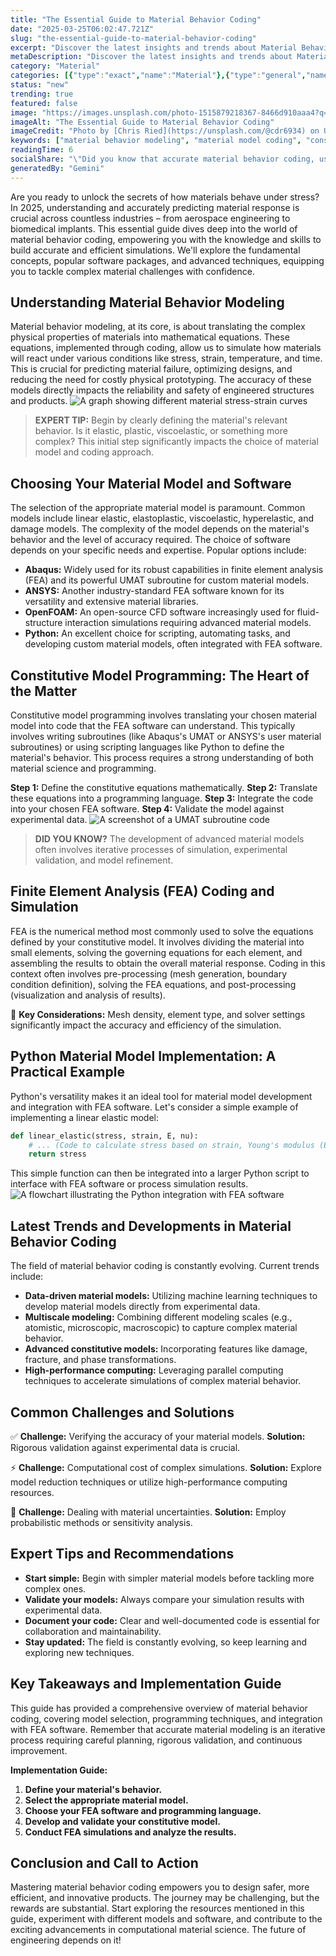 ```yaml
---
title: "The Essential Guide to Material Behavior Coding"
date: "2025-03-25T06:02:47.721Z"
slug: "the-essential-guide-to-material-behavior-coding"
excerpt: "Discover the latest insights and trends about Material Behavior Coding. This comprehensive guide covers everything you need to know about Material Behavior Coding in 2025."
metaDescription: "Discover the latest insights and trends about Material Behavior Coding. This comprehensive guide covers everything you need to know about Material Behavior..."
category: "Material"
categories: [{"type":"exact","name":"Material"},{"type":"general","name":"Engineering"},{"type":"medium","name":"Computational Mechanics"},{"type":"specific","name":"Finite Element Analysis"},{"type":"niche","name":"Constitutive Modeling"}]
status: "new"
trending: true
featured: false
image: "https://images.unsplash.com/photo-1515879218367-8466d910aaa4?q=85&w=1200&fit=max&fm=webp&auto=compress"
imageAlt: "The Essential Guide to Material Behavior Coding"
imageCredit: "Photo by [Chris Ried](https://unsplash.com/@cdr6934) on Unsplash"
keywords: ["material behavior modeling", "material model coding", "constitutive model programming", "finite element analysis coding", "material behavior simulation", "python material model", "abaqus umat subroutine", "ansys material model", "coding material properties", "learn material behavior coding"]
readingTime: 6
socialShare: "\"Did you know that accurate material behavior coding, using techniques like data-driven modeling, is revolutionizing how we design everything from airplanes to medical implants in 2025?\""
generatedBy: "Gemini"
---
```




Are you ready to unlock the secrets of how materials behave under stress?  In 2025, understanding and accurately predicting material response is crucial across countless industries – from aerospace engineering to biomedical implants.  This essential guide dives deep into the world of material behavior coding, empowering you with the knowledge and skills to build accurate and efficient simulations.  We'll explore the fundamental concepts, popular software packages, and advanced techniques, equipping you to tackle complex material challenges with confidence.

## Understanding Material Behavior Modeling

Material behavior modeling, at its core, is about translating the complex physical properties of materials into mathematical equations.  These equations, implemented through coding, allow us to simulate how materials will react under various conditions like stress, strain, temperature, and time.  This is crucial for predicting material failure, optimizing designs, and reducing the need for costly physical prototyping.  The accuracy of these models directly impacts the reliability and safety of engineered structures and products. ![A graph showing different material stress-strain curves](https://images.unsplash.com/photo-1628258334105-2a0b3d6efee1?q=85&w=1200&fit=max&fm=webp&auto=compress)

> **EXPERT TIP:**  Begin by clearly defining the material's relevant behavior. Is it elastic, plastic, viscoelastic, or something more complex?  This initial step significantly impacts the choice of material model and coding approach.

## Choosing Your Material Model and Software

The selection of the appropriate material model is paramount.  Common models include linear elastic, elastoplastic, viscoelastic, hyperelastic, and damage models. The complexity of the model depends on the material's behavior and the level of accuracy required.  The choice of software depends on your specific needs and expertise.  Popular options include:

* **Abaqus:** Widely used for its robust capabilities in finite element analysis (FEA) and its powerful UMAT subroutine for custom material models.
* **ANSYS:** Another industry-standard FEA software known for its versatility and extensive material libraries.
* **OpenFOAM:** An open-source CFD software increasingly used for fluid-structure interaction simulations requiring advanced material models.
* **Python:**  An excellent choice for scripting, automating tasks, and developing custom material models, often integrated with FEA software.

## Constitutive Model Programming: The Heart of the Matter

Constitutive model programming involves translating your chosen material model into code that the FEA software can understand.  This typically involves writing subroutines (like Abaqus's UMAT or ANSYS's user material subroutines) or using scripting languages like Python to define the material's behavior.  This process requires a strong understanding of both material science and programming.

**Step 1:** Define the constitutive equations mathematically.
**Step 2:** Translate these equations into a programming language.
**Step 3:** Integrate the code into your chosen FEA software.
**Step 4:** Validate the model against experimental data. ![A screenshot of a UMAT subroutine code](https://images.unsplash.com/photo-1515879218367-8466d910aaa4?q=85&w=1200&fit=max&fm=webp&auto=compress)

> **DID YOU KNOW?** The development of advanced material models often involves iterative processes of simulation, experimental validation, and model refinement.

## Finite Element Analysis (FEA) Coding and Simulation

FEA is the numerical method most commonly used to solve the equations defined by your constitutive model.  It involves dividing the material into small elements, solving the governing equations for each element, and assembling the results to obtain the overall material response.  Coding in this context often involves pre-processing (mesh generation, boundary condition definition), solving the FEA equations, and post-processing (visualization and analysis of results).

🔑 **Key Considerations:** Mesh density, element type, and solver settings significantly impact the accuracy and efficiency of the simulation.

## Python Material Model Implementation: A Practical Example

Python's versatility makes it an ideal tool for material model development and integration with FEA software.  Let's consider a simple example of implementing a linear elastic model:

```python
def linear_elastic(stress, strain, E, nu):
    # ... (Code to calculate stress based on strain, Young's modulus (E), and Poisson's ratio (nu)) ...
    return stress
```

This simple function can then be integrated into a larger Python script to interface with FEA software or process simulation results. ![A flowchart illustrating the Python integration with FEA software](https://images.unsplash.com/photo-1461749280684-dccba630e2f6?q=85&w=1200&fit=max&fm=webp&auto=compress)

## Latest Trends and Developments in Material Behavior Coding

The field of material behavior coding is constantly evolving.  Current trends include:

* **Data-driven material models:** Utilizing machine learning techniques to develop material models directly from experimental data.
* **Multiscale modeling:** Combining different modeling scales (e.g., atomistic, microscopic, macroscopic) to capture complex material behavior.
* **Advanced constitutive models:** Incorporating features like damage, fracture, and phase transformations.
* **High-performance computing:**  Leveraging parallel computing techniques to accelerate simulations of complex material behavior.

## Common Challenges and Solutions

✅ **Challenge:**  Verifying the accuracy of your material models.  **Solution:**  Rigorous validation against experimental data is crucial.

⚡ **Challenge:**  Computational cost of complex simulations.  **Solution:** Explore model reduction techniques or utilize high-performance computing resources.

🚧 **Challenge:**  Dealing with material uncertainties.  **Solution:**  Employ probabilistic methods or sensitivity analysis.

## Expert Tips and Recommendations

* **Start simple:** Begin with simpler material models before tackling more complex ones.
* **Validate your models:**  Always compare your simulation results with experimental data.
* **Document your code:**  Clear and well-documented code is essential for collaboration and maintainability.
* **Stay updated:**  The field is constantly evolving, so keep learning and exploring new techniques.

## Key Takeaways and Implementation Guide

This guide has provided a comprehensive overview of material behavior coding, covering model selection, programming techniques, and integration with FEA software.  Remember that accurate material modeling is an iterative process requiring careful planning, rigorous validation, and continuous improvement.

**Implementation Guide:**

1. **Define your material's behavior.**
2. **Select the appropriate material model.**
3. **Choose your FEA software and programming language.**
4. **Develop and validate your constitutive model.**
5. **Conduct FEA simulations and analyze the results.**

## Conclusion and Call to Action

Mastering material behavior coding empowers you to design safer, more efficient, and innovative products.  The journey may be challenging, but the rewards are substantial.  Start exploring the resources mentioned in this guide, experiment with different models and software, and contribute to the exciting advancements in computational material science.  The future of engineering depends on it!

